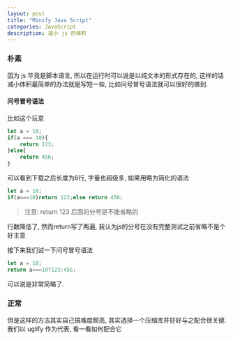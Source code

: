 ```yaml
---
layout: post
title: "Minify Java Script"
categories: JavaScript
description: 减小 js 的体积
---
```


### 朴素

因为 js 毕竟是脚本语言, 所以在运行时可以说是以纯文本的形式存在的, 这样的话减小体积最简单的办法就是写短一些, 比如问号冒号语法就可以很好的做到.

#### 问号冒号语法

比如这个玩意

```js
let a = 10;
if(a === 10){
    return 123;
}else{
    return 456;
}
```

可以看到下载之后长度为6行, 字量也超级多, 如果用略为简化的语法

```js
let a = 10;
if(a===10)return 123;else return 456;
```

> 注意: return 123 后面的分号是不能省略的

行数降低了, 然而return写了两遍, 我认为js的分号在没有完整测试之前省略不是个好主意

接下来我们试一下问号冒号语法

```js
let a = 10;
return a===10?123:456;
```

可以说是非常简略了.

### 正常

但是这样的方法其实自己搞难度颇高, 其实选择一个压缩库并好好与之配合很关键. 我们以 uglify 作为代表, 看一看如何配合它